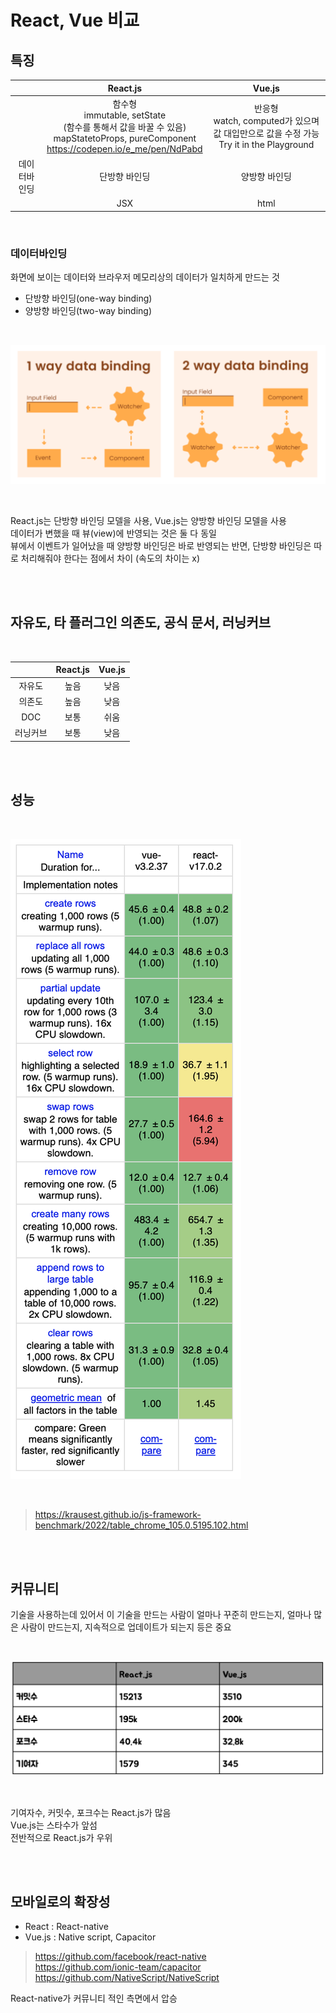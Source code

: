 # React, Vue 비교

## 특징

|         |                                                         React.js                                                          |                                    Vue.js                                    |
|:-------:|:-------------------------------------------------------------------------------------------------------------------------:|:----------------------------------------------------------------------------:|
|         | 함수형<br/>immutable, setState<br/>(함수를 통해서 값을 바꿀 수 있음)<br/>mapStatetoProps, pureComponent<br/>https://codepen.io/e_me/pen/NdPabd | 반응형<br/> watch, computed가 있으며 값 대입만으로 값을 수정 가능<br/>Try it in the Playground  |
| 데이터바인딩  |                                                            단방향 바인딩                                                            |                                   양방향 바인딩                                    |
|         |                                                            JSX                                                           |                                     html                                     |

<br>

### 데이터바인딩

화면에 보이는 데이터와 브라우저 메모리상의 데이터가 일치하게 만드는 것

* 단방향 바인딩(one-way binding)
* 양방향 바인딩(two-way binding)

<br>

![](../Images/데이터바인딩.png)

<br>

React.js는 단방향 바인딩 모델을 사용, Vue.js는 양방향 바인딩 모델을 사용     
데이터가 변했을 때 뷰(view)에 반영되는 것은 둘 다 동일   
뷰에서 이벤트가 일어났을 때 양방향 바인딩은 바로 반영되는 반면, 단방향 바인딩은 따로 처리해줘야 한다는 점에서 차이 (속도의 차이는 x)

<br><br>

## 자유도, 타 플러그인 의존도, 공식 문서, 러닝커브

<br>

|      | React.js  | Vue.js  |
|:----:|:---------:|:-------:|
| 자유도  |    높음    |   낮음   |
| 의존도  |    높음    |   낮음   |
| DOC  |    보통    |   쉬움   |
| 러닝커브 |    보통    |   낮음   |

<br><br>

## 성능

<br>

![](../Images/react_vue_성능.png)

<br>

> https://krausest.github.io/js-framework-benchmark/2022/table_chrome_105.0.5195.102.html

<br><br>

## 커뮤니티

기술을 사용하는데 있어서 이 기술을 만드는 사람이 얼마나 꾸준히 만드는지, 얼마나 많은 사람이 만드는지, 지속적으로 업데이트가 되는지 등은 중요  

<br>

![](../Images/react_vue_커뮤니티.png)

<br>

기여자수, 커밋수, 포크수는 React.js가 많음  
Vue.js는 스타수가 앞섬   
전반적으로 React.js가 우위

<br><br>

## 모바일로의 확장성

* React : React-native  
* Vue.js : Native script, Capacitor

> https://github.com/facebook/react-native   
> https://github.com/ionic-team/capacitor   
> https://github.com/NativeScript/NativeScript  

React-native가 커뮤니티 적인 측면에서 압승

